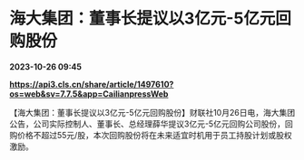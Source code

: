 # 海大集团：董事长提议以3亿元-5亿元回购股份

**2023-10-26 09:45**

**https://api3.cls.cn/share/article/1497610?os=web&sv=7.7.5&app=CailianpressWeb**

【海大集团：董事长提议以3亿元-5亿元回购股份】财联社10月26日电，海大集团公告，公司实际控制人、董事长、总经理薛华提议3亿元-5亿元回购公司股份，回购价格不超过55元/股，本次回购股份将在未来适宜时机用于员工持股计划或股权激励。
